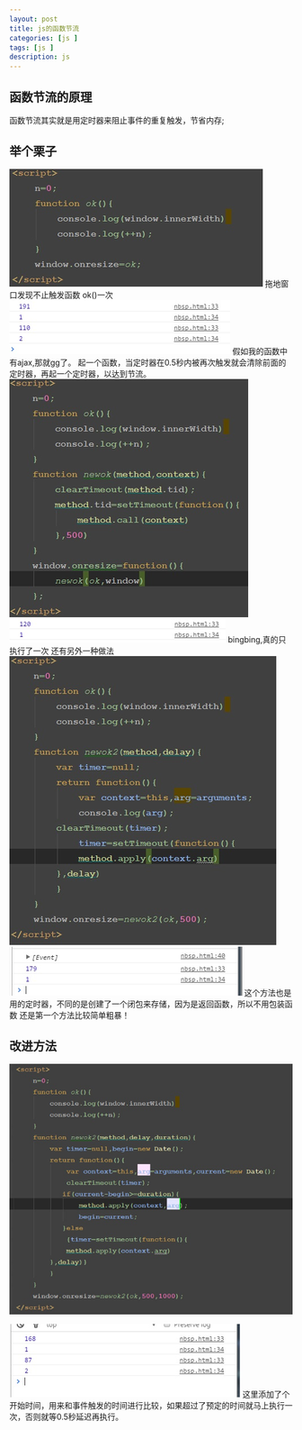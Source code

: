 ```yaml
---
layout: post
title: js的函数节流
categories: [js ]
tags: [js ]
description: js
---
```



## 函数节流的原理
函数节流其实就是用定时器来阻止事件的重复触发，节省内存;

## 举个栗子

![](/images/js/nomal.jpg "nomal js")
拖地窗口发现不止触发函数 ok()一次
![](/images/js/nomal2.jpg "nomal2 js")
假如我的函数中有ajax,那就gg了。
起一个函数，当定时器在0.5秒内被再次触发就会清除前面的定时器，再起一个定时器，以达到节流。
![](/images/js/timeout.jpg "timeout js")
![](/images/js/timeout1.jpg "timeout1 js")
bingbing,真的只执行了一次
还有另外一种做法
![](/images/js/timeout3.jpg "timeout3 js")
![](/images/js/timeout2.jpg "timeout2 js")
这个方法也是用的定时器，不同的是创建了一个闭包来存储，因为是返回函数，所以不用包装函数
还是第一个方法比较简单粗暴！

## 改进方法
![](/images/js/timeout5.jpg "timeout5 js")

![](/images/js/timeout4.jpg "timeout4 js")
这里添加了个开始时间，用来和事件触发的时间进行比较，如果超过了预定的时间就马上执行一次，否则就等0.5秒延迟再执行。

